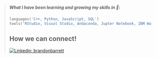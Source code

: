 >  ##### What I have been learning and growing my skills in 🚀:
>   ```python 
>   languages('C++, Python, JavaScript, SQL')
>   tools('RStudio, Visual Studio, Andaconda, Jupter Notebook, IBM Watson Studio')
>  ```
> How we can connect!
> ---
> [![Linkedin: brandonbarrett](https://img.shields.io/badge/-brandonbarrett-blue?style=flat-square&logo=Linkedin&logoColor=white&link=https://www.linkedin.com/in/brandon-barrett-867531295/)](https://www.linkedin.com/in/brandon-barrett-867531295/)

